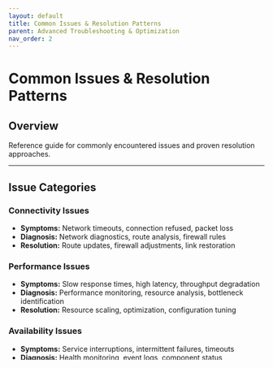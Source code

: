 ```yaml
---
layout: default
title: Common Issues & Resolution Patterns
parent: Advanced Troubleshooting & Optimization
nav_order: 2
---
```


# Common Issues & Resolution Patterns

## Overview

Reference guide for commonly encountered issues and proven resolution approaches.

---

## Issue Categories

### Connectivity Issues
- **Symptoms:** Network timeouts, connection refused, packet loss
- **Diagnosis:** Network diagnostics, route analysis, firewall rules
- **Resolution:** Route updates, firewall adjustments, link restoration

### Performance Issues
- **Symptoms:** Slow response times, high latency, throughput degradation
- **Diagnosis:** Performance monitoring, resource analysis, bottleneck identification
- **Resolution:** Resource scaling, optimization, configuration tuning

### Availability Issues
- **Symptoms:** Service interruptions, intermittent failures, timeouts
- **Diagnosis:** Health monitoring, event logs, component status
- **Resolution:** Restart procedures, failover activation, incident recovery

### Data Consistency Issues
- **Symptoms:** Replication lag, inconsistent state, sync failures
- **Diagnosis:** Replication monitoring, data analysis, consistency checks
- **Resolution:** Resync procedures, conflict resolution, state restoration

### Certificate Issues
- **Symptoms:** SSL/TLS errors, authentication failures, trust errors
- **Diagnosis:** Certificate validation, expiration checks, trust chain verification
- **Resolution:** Certificate replacement, trust updates, recertification

---

## Resolution Templates

Each issue type follows a diagnostic workflow leading to specific resolution procedures documented in operational runbooks.

---

**See also:** [Tools & Procedures](troubleshooting-tools.html) | [Escalation](troubleshooting-escalation.html)
